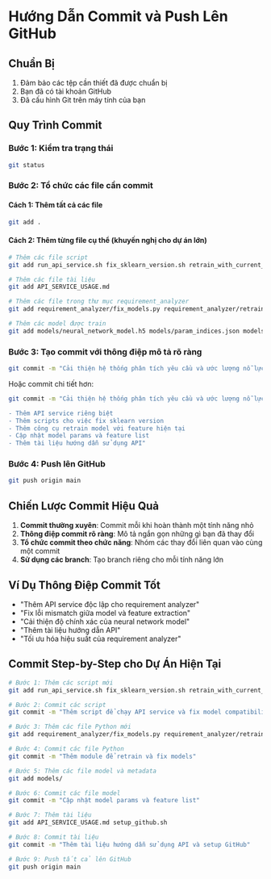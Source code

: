 # Hướng Dẫn Commit và Push Lên GitHub

## Chuẩn Bị

1. Đảm bảo các tệp cần thiết đã được chuẩn bị
2. Bạn đã có tài khoản GitHub
3. Đã cấu hình Git trên máy tính của bạn

## Quy Trình Commit

### Bước 1: Kiểm tra trạng thái

```bash
git status
```

### Bước 2: Tổ chức các file cần commit

#### Cách 1: Thêm tất cả các file

```bash
git add .
```

#### Cách 2: Thêm từng file cụ thể (khuyến nghị cho dự án lớn)

```bash
# Thêm các file script
git add run_api_service.sh fix_sklearn_version.sh retrain_with_current_features.sh setup_github.sh

# Thêm các file tài liệu
git add API_SERVICE_USAGE.md

# Thêm các file trong thư mục requirement_analyzer
git add requirement_analyzer/fix_models.py requirement_analyzer/retrain_models.py

# Thêm các model được train
git add models/neural_network_model.h5 models/param_indices.json models/req_effort_connector.h5 models/feature_list.txt
```

### Bước 3: Tạo commit với thông điệp mô tả rõ ràng

```bash
git commit -m "Cải thiện hệ thống phân tích yêu cầu và ước lượng nỗ lực"
```

Hoặc commit chi tiết hơn:

```bash
git commit -m "Cải thiện hệ thống phân tích yêu cầu và ước lượng nỗ lực

- Thêm API service riêng biệt
- Thêm scripts cho việc fix sklearn version
- Thêm công cụ retrain model với feature hiện tại
- Cập nhật model params và feature list
- Thêm tài liệu hướng dẫn sử dụng API"
```

### Bước 4: Push lên GitHub

```bash
git push origin main
```

## Chiến Lược Commit Hiệu Quả

1. **Commit thường xuyên**: Commit mỗi khi hoàn thành một tính năng nhỏ
2. **Thông điệp commit rõ ràng**: Mô tả ngắn gọn những gì bạn đã thay đổi
3. **Tổ chức commit theo chức năng**: Nhóm các thay đổi liên quan vào cùng một commit
4. **Sử dụng các branch**: Tạo branch riêng cho mỗi tính năng lớn

## Ví Dụ Thông Điệp Commit Tốt

- "Thêm API service độc lập cho requirement analyzer"
- "Fix lỗi mismatch giữa model và feature extraction"
- "Cải thiện độ chính xác của neural network model"
- "Thêm tài liệu hướng dẫn API"
- "Tối ưu hóa hiệu suất của requirement analyzer"

## Commit Step-by-Step cho Dự Án Hiện Tại

```bash
# Bước 1: Thêm các script mới
git add run_api_service.sh fix_sklearn_version.sh retrain_with_current_features.sh

# Bước 2: Commit các script
git commit -m "Thêm script để chạy API service và fix model compatibility"

# Bước 3: Thêm các file Python mới
git add requirement_analyzer/fix_models.py requirement_analyzer/retrain_models.py

# Bước 4: Commit các file Python
git commit -m "Thêm module để retrain và fix models"

# Bước 5: Thêm các file model và metadata
git add models/

# Bước 6: Commit các file model
git commit -m "Cập nhật model params và feature list"

# Bước 7: Thêm tài liệu
git add API_SERVICE_USAGE.md setup_github.sh

# Bước 8: Commit tài liệu
git commit -m "Thêm tài liệu hướng dẫn sử dụng API và setup GitHub"

# Bước 9: Push tất cả lên GitHub
git push origin main
```
